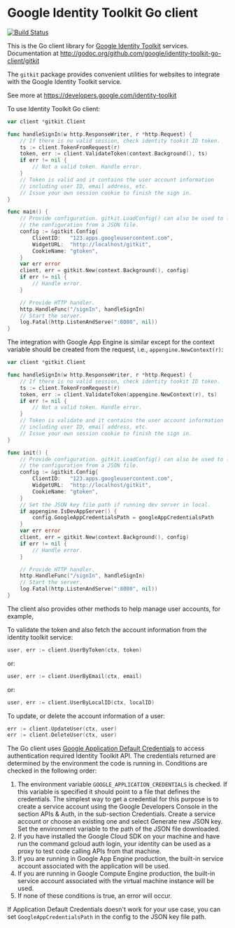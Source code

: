 # Google Identity Toolkit Go client

[![Build Status][travisimg]][travis]

This is the Go client library for [Google Identity Toolkit][gitkit] services.
Documentation at http://godoc.org/github.com/google/identity-toolkit-go-client/gitkit

The `gitkit` package provides convenient utilities for websites to integrate
with the Google Identity Toolkit service.

See more at https://developers.google.com/identity-toolkit

To use Identity Toolkit Go client:
```go
var client *gitkit.Client

func handleSignIn(w http.ResponseWriter, r *http.Request) {
	// If there is no valid session, check identity tookit ID token.
	ts := client.TokenFromRequest(r)
	token, err := client.ValidateToken(context.Background(), ts)
	if err != nil {
		// Not a valid token. Handle error.
	}
	// Token is valid and it contains the user account information
	// including user ID, email address, etc.
	// Issue your own session cookie to finish the sign in.
}

func main() {
	// Provide configuration. gitkit.LoadConfig() can also be used to load
	// the configuration from a JSON file.
	config := &gitkit.Config{
		ClientID:   "123.apps.googleusercontent.com",
		WidgetURL:  "http://localhost/gitkit",
		CookieName: "gtoken",
	}
	var err error
	client, err = gitkit.New(context.Background(), config)
	if err != nil {
		// Handle error.
	}

	// Provide HTTP handler.
	http.HandleFunc("/signIn", handleSignIn)
	// Start the server.
	log.Fatal(http.ListenAndServe(":8080", nil))
}
```

The integration with Google App Engine is similar except for the context
variable should be created from the request, i.e., `appengine.NewContext(r)`:
```go
var client *gitkit.Client

func handleSignIn(w http.ResponseWriter, r *http.Request) {
	// If there is no valid session, check identity tookit ID token.
	ts := client.TokenFromRequest(r)
	token, err := client.ValidateToken(appengine.NewContext(r), ts)
	if err != nil {
		// Not a valid token. Handle error.
	}
	// Token is validate and it contains the user account information
	// including user ID, email address, etc.
	// Issue your own session cookie to finish the sign in.
}

func init() {
	// Provide configuration. gitkit.LoadConfig() can also be used to load
	// the configuration from a JSON file.
	config := &gitkit.Config{
		ClientID:	"123.apps.googleusercontent.com",
		WidgetURL:	"http://localhost/gitkit",
		CookieName:	"gtoken",
	}
	// Set the JSON key file path if running dev server in local.
	if appengine.IsDevAppServer() {
		config.GoogleAppCredentialsPath = googleAppCredentialsPath
	}
	var err error
	client, err = gitkit.New(context.Background(), config)
	if err != nil {
		// Handle error.
	}

	// Provide HTTP handler.
	http.HandleFunc("/signIn", handleSignIn)
	// Start the server.
	log.Fatal(http.ListenAndServe(":8080", nil))
}
```

The client also provides other methods to help manage user accounts, for
example,

To validate the token and also fetch the account information from the
identity toolkit service:
```go
user, err := client.UserByToken(ctx, token)
```
or:
```go
user, err := client.UserByEmail(ctx, email)
```
or:
```go
user, err := client.UserByLocalID(ctx, localID)
```

To update, or delete the account information of a user:
```go
err := client.UpdateUser(ctx, user)
err := client.DeleteUser(ctx, user)
```

The Go client uses [Google Application Default Credentials][gadc] to access
authentication required Identity Toolkit API. The credentials returned are
determined by the environment the code is running in. Conditions are checked in
the following order:

1. The environment variable `GOOGLE_APPLICATION_CREDENTIALS` is checked. If this
variable is specified it should point to a file that defines the credentials.
The simplest way to get a credential for this purpose is to create a service
account using the Google Developers Console in the section APIs & Auth, in the
sub-section Credentials. Create a service account or choose an existing one and
select Generate new JSON key. Set the environment variable to the path of the
JSON file downloaded.
2. If you have installed the Google Cloud SDK on your machine and have run the
command gcloud auth login, your identity can be used as a proxy to test code
calling APIs from that machine.
3. If you are running in Google App Engine production, the built-in service
account associated with the application will be used.
4. If you are running in Google Compute Engine production, the built-in
service account associated with the virtual machine instance will be used.
5. If none of these conditions is true, an error will occur.

If Application Default Credentials doesn't work for your use case, you can
set `GoogleAppCredentialsPath` in the config to the JSON key file path.

[travisimg]: https://api.travis-ci.org/google/identity-toolkit-go-client.svg
[travis]: https://travis-ci.org/google/identity-toolkit-go-client
[gitkit]: https://developers.google.com/identity/toolkit/
[gadc]: https://developers.google.com/identity/protocols/application-default-credentials
